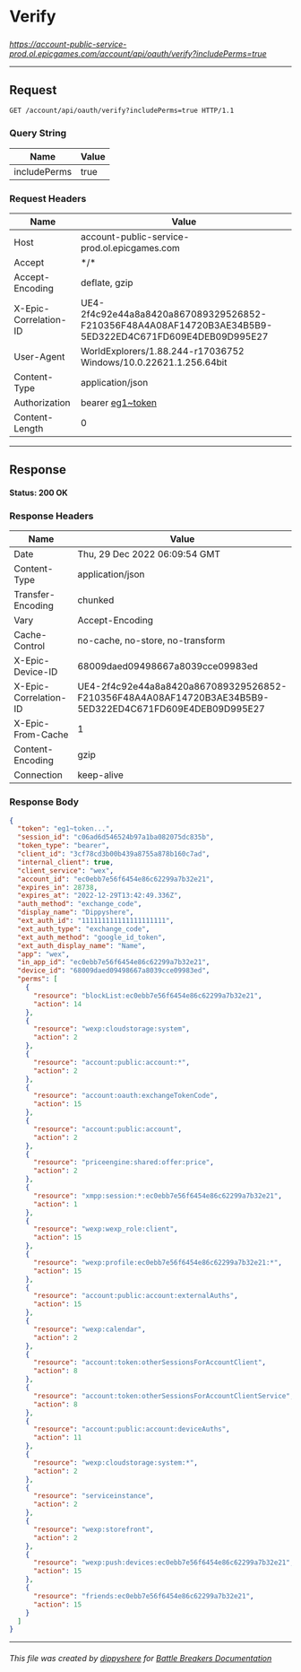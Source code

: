 # Verify

#####

*https://account-public-service-prod.ol.epicgames.com/account/api/oauth/verify?includePerms=true*

___

## Request

```http
GET /account/api/oauth/verify?includePerms=true HTTP/1.1
```

### Query String

| Name         | Value |
|--------------|-------|
| includePerms | true  |

### Request Headers

| Name                  | Value                                                                                                                 |
|-----------------------|-----------------------------------------------------------------------------------------------------------------------|
| Host                  | account-public-service-prod.ol.epicgames.com                                                                          |
| Accept                | \*/\*                                                                                                                 |
| Accept-Encoding       | deflate, gzip                                                                                                         |
| X-Epic-Correlation-ID | UE4-2f4c92e44a8a8420a867089329526852-F210356F48A4A08AF14720B3AE34B5B9-5ED322ED4C671FD609E4DEB09D995E27                |
| User-Agent            | WorldExplorers/1.88.244-r17036752 Windows/10.0.22621.1.256.64bit                                                      |
| Content-Type          | application/json                                                                                                      |
| Authorization         | bearer [eg1~token](https://github.com/dippyshere/battle-breakers-documentation/blob/master/docs/common/tokens/eg1.md) |
| Content-Length        | 0                                                                                                                     |

___

## Response

#### Status: 200 OK

### Response Headers

| Name                  | Value                                                                                                  |
|-----------------------|--------------------------------------------------------------------------------------------------------|
| Date                  | Thu, 29 Dec 2022 06:09:54 GMT                                                                          |
| Content-Type          | application/json                                                                                       |
| Transfer-Encoding     | chunked                                                                                                |
| Vary                  | Accept-Encoding                                                                                        |
| Cache-Control         | no-cache, no-store, no-transform                                                                       |
| X-Epic-Device-ID      | 68009daed09498667a8039cce09983ed                                                                       |
| X-Epic-Correlation-ID | UE4-2f4c92e44a8a8420a867089329526852-F210356F48A4A08AF14720B3AE34B5B9-5ED322ED4C671FD609E4DEB09D995E27 |
| X-Epic-From-Cache     | 1                                                                                                      |
| Content-Encoding      | gzip                                                                                                   |
| Connection            | keep-alive                                                                                             |

### Response Body

```json
{
  "token": "eg1~token...",
  "session_id": "c06ad6d546524b97a1ba082075dc835b",
  "token_type": "bearer",
  "client_id": "3cf78cd3b00b439a8755a878b160c7ad",
  "internal_client": true,
  "client_service": "wex",
  "account_id": "ec0ebb7e56f6454e86c62299a7b32e21",
  "expires_in": 28738,
  "expires_at": "2022-12-29T13:42:49.336Z",
  "auth_method": "exchange_code",
  "display_name": "Dippyshere",
  "ext_auth_id": "111111111111111111111",
  "ext_auth_type": "exchange_code",
  "ext_auth_method": "google_id_token",
  "ext_auth_display_name": "Name",
  "app": "wex",
  "in_app_id": "ec0ebb7e56f6454e86c62299a7b32e21",
  "device_id": "68009daed09498667a8039cce09983ed",
  "perms": [
    {
      "resource": "blockList:ec0ebb7e56f6454e86c62299a7b32e21",
      "action": 14
    },
    {
      "resource": "wexp:cloudstorage:system",
      "action": 2
    },
    {
      "resource": "account:public:account:*",
      "action": 2
    },
    {
      "resource": "account:oauth:exchangeTokenCode",
      "action": 15
    },
    {
      "resource": "account:public:account",
      "action": 2
    },
    {
      "resource": "priceengine:shared:offer:price",
      "action": 2
    },
    {
      "resource": "xmpp:session:*:ec0ebb7e56f6454e86c62299a7b32e21",
      "action": 1
    },
    {
      "resource": "wexp:wexp_role:client",
      "action": 15
    },
    {
      "resource": "wexp:profile:ec0ebb7e56f6454e86c62299a7b32e21:*",
      "action": 15
    },
    {
      "resource": "account:public:account:externalAuths",
      "action": 15
    },
    {
      "resource": "wexp:calendar",
      "action": 2
    },
    {
      "resource": "account:token:otherSessionsForAccountClient",
      "action": 8
    },
    {
      "resource": "account:token:otherSessionsForAccountClientService",
      "action": 8
    },
    {
      "resource": "account:public:account:deviceAuths",
      "action": 11
    },
    {
      "resource": "wexp:cloudstorage:system:*",
      "action": 2
    },
    {
      "resource": "serviceinstance",
      "action": 2
    },
    {
      "resource": "wexp:storefront",
      "action": 2
    },
    {
      "resource": "wexp:push:devices:ec0ebb7e56f6454e86c62299a7b32e21",
      "action": 15
    },
    {
      "resource": "friends:ec0ebb7e56f6454e86c62299a7b32e21",
      "action": 15
    }
  ]
}
```

___

###### This file was created by [dippyshere](https://github.com/dippyshere) for [Battle Breakers Documentation](https://github.com/dippyshere/battle-breakers-documentation)
